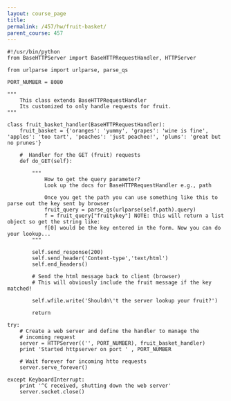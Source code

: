 ```yaml
---
layout: course_page
title: 
permalink: /457/hw/fruit-basket/
parent_course: 457
---
```


	#!/usr/bin/python
	from BaseHTTPServer import BaseHTTPRequestHandler, HTTPServer

	from urlparse import urlparse, parse_qs

	PORT_NUMBER = 8080

	"""
		This class extends BaseHTTPRequestHandler
		Its customized to only handle requests for fruit.
	"""

	class fruit_basket_handler(BaseHTTPRequestHandler):
		fruit_basket = {'oranges': 'yummy', 'grapes': 'wine is fine', 'apples': 'too tart', 'peaches': 'just peachee!', 'plums': 'great but no prunes'}
		
		#  Handler for the GET (fruit) requests
		def do_GET(self):

			"""
				How to get the query parameter?
				Look up the docs for BaseHTTPRequestHandler e.g., path

				Once you get the path you can use something like this to parse out the key sent by browser
				fruit_query = parse_qs(urlparse(self.path).query)
				f = fruit_query["fruitykey"] NOTE: this will return a list object so get the string like:
				f[0] would be the key entered in the form. Now you can do your lookup...
			"""

			self.send_response(200)
			self.send_header('Content-type','text/html')
			self.end_headers()
			
			# Send the html message back to client (browser)
			# This will obviously include the fruit message if the key matched!
			
			self.wfile.write('Shouldn\'t the server lookup your fruit?')
			
			return

	try:
		# Create a web server and define the handler to manage the
		# incoming request
		server = HTTPServer(('', PORT_NUMBER), fruit_basket_handler)
		print 'Started httpserver on port ' , PORT_NUMBER
		
		# Wait forever for incoming htto requests
		server.serve_forever()

	except KeyboardInterrupt:
		print '^C received, shutting down the web server'
		server.socket.close()